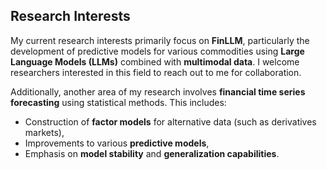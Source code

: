 ## Research Interests

My current research interests primarily focus on **FinLLM**, particularly the development of predictive models for various commodities using **Large Language Models (LLMs)** combined with **multimodal data**. I welcome researchers interested in this field to reach out to me for collaboration.

Additionally, another area of my research involves **financial time series forecasting** using statistical methods. This includes:

- Construction of **factor models** for alternative data (such as derivatives markets),
- Improvements to various **predictive models**,
- Emphasis on **model stability** and **generalization capabilities**.
